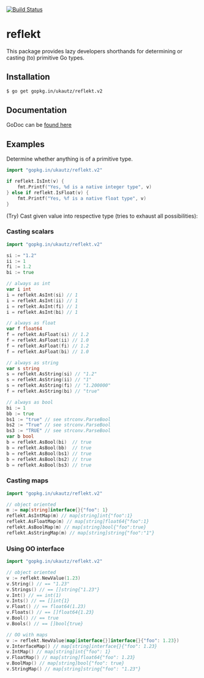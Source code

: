 [![Build Status](https://travis-ci.org/ukautz/reflekt.svg?branch=v3)](https://travis-ci.org/ukautz/reflekt)


reflekt
=======

This package provides lazy developers shorthands for determining or casting
(to) primitive Go types.


Installation
------------

```bash
$ go get gopkg.in/ukautz/reflekt.v2
```


Documentation
-------------

GoDoc can be [found here](http://godoc.org/github.com/ukautz/reflekt)


Examples
--------

Determine whether anything is of a primitive type. 

```go
import "gopkg.in/ukautz/reflekt.v2"

if reflekt.IsInt(v) {
    fmt.Printf("Yes, %d is a native integer type", v)
} else if reflekt.IsFloat(v) {
    fmt.Printf("Yes, %f is a native float type", v)
}
```

(Try) Cast given value into respective type (tries to exhaust all possibilities):

### Casting scalars

``` go
import "gopkg.in/ukautz/reflekt.v2"

si := "1.2"
ii := 1
fi := 1.2
bi := true

// always as int
var i int
i = reflekt.AsInt(si) // 1
i = reflekt.AsInt(ii) // 1
i = reflekt.AsInt(fi) // 1
i = reflekt.AsInt(bi) // 1

// always as float
var f float64
f = reflekt.AsFloat(si) // 1.2
f = reflekt.AsFloat(ii) // 1.0
f = reflekt.AsFloat(fi) // 1.2
f = reflekt.AsFloat(bi) // 1.0

// always as string
var s string
s = reflekt.AsString(si) // "1.2"
s = reflekt.AsString(ii) // "1"
s = reflekt.AsString(fi) // "1.200000"
f = reflekt.AsString(bi) // "true"

// always as bool
bi := 1
bb := true
bs1 := "true" // see strconv.ParseBool
bs2 := "True" // see strconv.ParseBool
bs3 := "TRUE" // see strconv.ParseBool
var b bool
b = reflekt.AsBool(bi)  // true
b = reflekt.AsBool(bb)  // true
b = reflekt.AsBool(bs1) // true
b = reflekt.AsBool(bs2) // true
b = reflekt.AsBool(bs3) // true
```

### Casting maps

```go
import "gopkg.in/ukautz/reflekt.v2"

// object oriented
m := map[string]interface{}{"foo": 1}
reflekt.AsIntMap(m) // map[string]int{"foo":1}
reflekt.AsFloatMap(m) // map[string]float64{"foo":1}
reflekt.AsBoolMap(m) // map[string]bool{"foo":true}
reflekt.AsStringMap(m) // map[string]string{"foo":"1"}
```

### Using OO interface

```go
import "gopkg.in/ukautz/reflekt.v2"

// object oriented
v := reflekt.NewValue(1.23)
v.String() // == "1.23"
v.Strings() // == []string{"1.23"}
v.Int() // == int(1)
v.Ints() // == []int{1}
v.Float() // == float64(1.23)
v.Floats() // == []float64{1.23}
v.Bool() // == true
v.Bools() // == []bool{true}

// OO with maps
v := reflekt.NewValue(map[interface{}]interface{}{"foo": 1.23})
v.InterfaceMap() // map[string]interface{}{"foo": 1.23}
v.IntMap() // map[string]int{"foo": 1}
v.FloatMap() // map[string]float64{"foo": 1.23}
v.BoolMap() // map[string]bool{"foo": true}
v.StringMap() // map[string]string{"foo": "1.23"}
```
